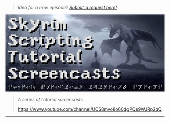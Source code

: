 > _Idea for a new episode? [Submit a request here!](https://forms.gle/FCFFqxExW7vx8xN46)_

![Skyim Scripting](Images/Logo/SkyrimScripting.jpg)

> _A series of tutorial screencasts_
> 
> https://www.youtube.com/channel/UCS8mvo8o60dgPQe9WJRp2qQ

---
